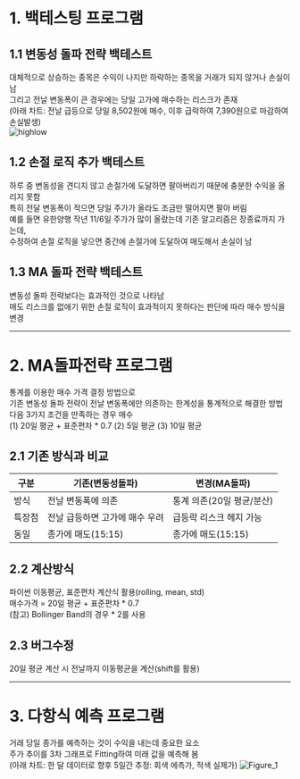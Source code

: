 # 1. 백테스팅 프로그램

## 1.1 변동성 돌파 전략 백테스트
  대체적으로 상승하는 종목은 수익이 나지만 하락하는 종목을 거래가 되지 않거나 손실이 남  
  그리고 전날 변동폭이 큰 경우에는 당일 고가에 매수하는 리스크가 존재  
  (아래 차트: 전날 급등으로 당일 8,502원에 매수, 이후 급락하여 7,390원으로 마감하여 손실발생)  
  ![highlow](https://github.com/user-attachments/assets/9664f5ae-403e-436b-a343-581ba21eec97)
## 1.2 손절 로직 추가 백테스트
  하루 중 변동성을 견디지 않고 손절가에 도달하면 팔아버리기 때문에 충분한 수익을 올리지 못함   
  특히 전달 변동폭이 적으면 당일 주가가 올라도 조금만 떨어지면 팔아 버림  
  예를 들면 유한양행 작년 11/6일 주가가 많이 올랐는데 기존 알고리즘은 장종료까지 가는데,   
  수정하여 손절 로직을 넣으면 중간에 손절가에 도달하여 매도해서 손실이 남
## 1.3 MA 돌파 전략 백테스트
  변동성 돌파 전략보다는 효과적인 것으로 나타남  
  매도 리스크를 없애기 위한 손절 로직이 효과적이지 못하다는 판단에 따라 매수 방식을 변경

--------------------------------  
# 2. MA돌파전략 프로그램
  통계를 이용한 매수 가격 결정 방법으로  
  기존 변동성 돌파 전략이 전날 변동폭에만 의존하는 한계성을 통계적으로 해결한 방법  
  다음 3가지 조건을 만족하는 경우 매수  
  (1) 20일 평균 + 표준편차 * 0.7 (2) 5일 평균 (3) 10일 평균  

## 2.1 기존 방식과 비교
|구분|기존(변동성돌파)|변경(MA돌파)|
|------|---|---|
|방식|전날 변동폭에 의존|통계 의존(20일 평균/분산)|
|특장점|전날 급등하면 고가에 매수 우려|급등락 리스크 헤지 가능|
|동일|종가에 매도(15:15)|종가에 매도(15:15)|

## 2.2 계산방식
  파이썬 이동평균, 표준편차 계산식 활용(rolling, mean, std)  
  매수가격 = 20일 평균 + 표준편차 * 0.7  
  (참고) Bollinger Band의 경우 * 2를 사용

## 2.3 버그수정
  20일 평균 계산 시 전날까지 이동평균을 계산(shift를 활용)  

--------------------------------  
# 3. 다항식 예측 프로그램
  거래 당일 종가를 예측하는 것이 수익을 내는데 중요한 요소  
  주가 추이를 3차 그래프로  Fitting하여 미래 값을 예측해 봄  
  (아래 차트: 한 달 데이터로 향후 5일간 추정: 회색 에측가, 적색 실제가) 
  ![Figure_1](https://github.com/user-attachments/assets/a68d513c-1f68-4ac4-bfe2-d22b170c18cc)

  
